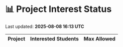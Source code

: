 # 📊 Project Interest Status

Last updated: **2025-08-08 16:13 UTC**

| Project | Interested Students | Max Allowed |
|---------|---------------------|-------------|
